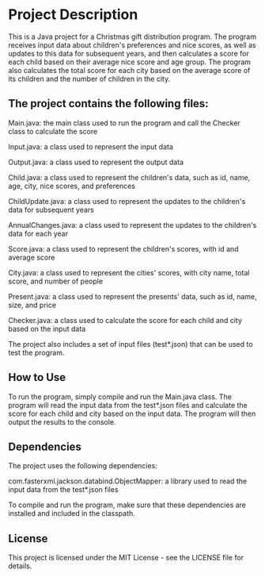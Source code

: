 # Project Description

This is a Java project for a Christmas gift distribution program. The program receives input data about children's preferences and nice scores, as well as updates to this data for subsequent years, and then calculates a score for each child based on their average nice score and age group. The program also calculates the total score for each city based on the average score of its children and the number of children in the city.

## The project contains the following files:

Main.java: the main class used to run the program and call the Checker class to calculate the score

Input.java: a class used to represent the input data

Output.java: a class used to represent the output data

Child.java: a class used to represent the children's data, such as id, name, age, city, nice scores, and preferences

ChildUpdate.java: a class used to represent the updates to the children's data for subsequent years

AnnualChanges.java: a class used to represent the updates to the children's data for each year

Score.java: a class used to represent the children's scores, with id and average score

City.java: a class used to represent the cities' scores, with city name, total score, and number of people

Present.java: a class used to represent the presents' data, such as id, name, size, and price

Checker.java: a class used to calculate the score for each child and city based on the input data

The project also includes a set of input files (test*.json) that can be used to test the program.

## How to Use

To run the program, simply compile and run the Main.java class. The program will read the input data from the test*.json files and calculate the score for each child and city based on the input data. The program will then output the results to the console.

## Dependencies
The project uses the following dependencies:

com.fasterxml.jackson.databind.ObjectMapper: a library used to read the input data from the test*.json files

To compile and run the program, make sure that these dependencies are installed and included in the classpath.

## License
This project is licensed under the MIT License - see the LICENSE file for details.
